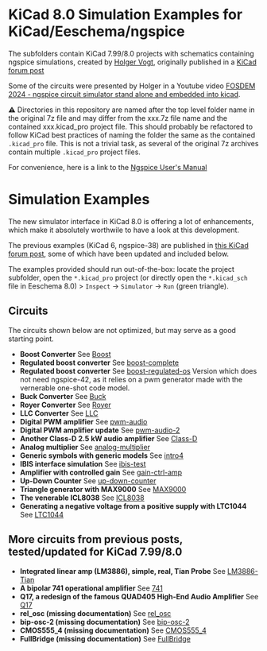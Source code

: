 # KiCad 8.0 Simulation Examples for KiCad/Eeschema/ngspice

The subfolders contain KiCad 7.99/8.0 projects with schematics containing ngspice simulations, created by [Holger Vogt](https://forum.kicad.info/u/holger), originally published in a [KiCad forum post](https://forum.kicad.info/t/more-simulation-examples-for-kicad-eeschema-ngspice/45546)

Some of the circuits were presented by Holger in a Youtube video [FOSDEM 2024 - ngspice circuit simulator stand alone and embedded into kicad](https://www.youtube.com/watch?v=hnkTLkVplBI).

:warning: Directories in this repository are named after the top level folder name in the original 7z file and may differ from the xxx.7z file name and the contained xxx.kicad_pro project file. This should probably be refactored to follow KiCad best practices of naming the folder the same as the contained `.kicad_pro` file. This is not a trivial task, as several of the original 7z archives contain multiple `.kicad_pro` project files.

For convenience, here is a link to the [Ngspice User's Manual](https://ngspice.sourceforge.io/docs/ngspice-html-manual/manual.xhtml)

# Simulation Examples

The new simulator interface in KiCad 8.0 is offering a lot of enhancements, which make it absolutely worthwile to have a look at this development.

The previous examples (KiCad 6, ngspice-38) are published in [this KiCad forum post](https://forum.kicad.info/t/simulation-examples-for-kicad-eeschema-ngspice/34443), some of which have been updated and included below.

The examples provided should run out-of-the-box: locate the project subfolder, open the `*.kicad_pro` project (or directly open the `*.kicad_sch` file in Eeschema 8.0) > `Inspect` -> `Simulator` -> `Run` (green triangle).


## Circuits
The circuits shown below are not optimized, but may serve as a good starting point.

* **Boost Converter** See [Boost](Boost)
* **Regulated boost converter** See [boost-complete](boost-complete)
* **Regulated boost converter** See [boost-regulated-os](boost-regulated-os)
  Version which does not need ngspice-42, as it relies on a pwm generator made with the vernerable one-shot code model.  
* **Buck Converter** See [Buck](Buck)
* **Royer Converter** See [Royer](Royer)
* **LLC Converter** See [LLC](LLC)
* **Digital PWM amplifier** See [pwm-audio](pwm-audio)
* **Digital PWM amplifier update** See [pwm-audio-2](pwm-audio-2)
* **Another Class-D 2.5 kW audio amplifier** See [Class-D](Class-D)
* **Analog multiplier** See [analog-multiplier](analog-multiplier)
* **Generic symbols with generic models** See [intro4](intro4)
* **IBIS interface simulation** See [ibis-test](ibis-test)
* **Amplifier with controlled gain** See [gain-ctrl-amp](gain-ctrl-amp)
* **Up-Down Counter** See [up-down-counter](up-down-counter)
* **Triangle generator with MAX9000** See [MAX9000](MAX9000)
* **The venerable ICL8038** See [ICL8038](ICL8038)
* **Generating a negative voltage from a positive supply with LTC1044** See [LTC1044](LTC1044)


## More circuits from previous posts, tested/updated for KiCad 7.99/8.0

* **Integrated linear amp (LM3886), simple, real, Tian Probe** See [LM3886-Tian](LM3886-Tian)
* **A bipolar 741 operational amplifier** See [741](741)
* **Q17, a redesign of the famous QUAD405 High-End Audio Amplifier** See [Q17](Q17)
* **rel_osc (missing documentation)** See [rel_osc](rel_osc)
* **bip-osc-2 (missing documentation)** See [bip-osc-2](bip-osc-2)
* **CMOS555_4 (missing documentation)** See [CMOS555_4](CMOS555_4)
* **FullBridge (missing documentation)** See [FullBridge](FullBridge)



